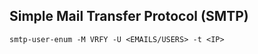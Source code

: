 ## Simple Mail Transfer Protocol (SMTP)

```
smtp-user-enum -M VRFY -U <EMAILS/USERS> -t <IP>
```


